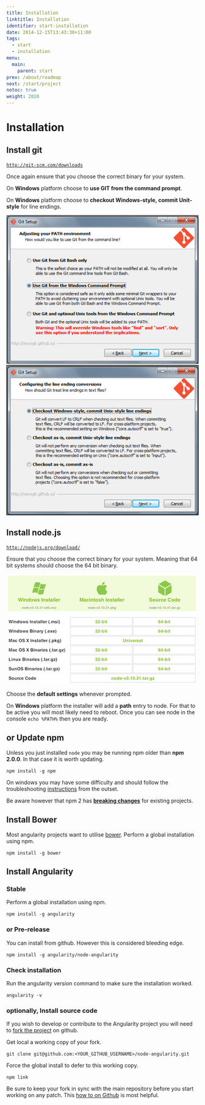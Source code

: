 ```yaml
---
title: Installation
linktitle: Installation
identifier: start-installation
date: 2014-12-15T13:43:30+11:00
tags:
  - start
  - installation
menu:
  main:
    parent: start
prev: /about/roadmap
next: /start/project
notoc: true
weight: 2010
---
```


# Installation

## Install git

[`http://git-scm.com/downloads`](http://git-scm.com/downloads)

Once again ensure that you choose the correct binary for your system.

On **Windows** platform choose to **use GIT from the command prompt**.

On **Windows** platform choose to **checkout Windows-style, commit Unit-style** for line endings.

[![](/start/installation-git-1.png)]()
[![](/start/installation-git-2.png)]()

## Install node.js

[`http://nodejs.org/download/`](http://nodejs.org/download/)

Ensure that you choose the correct binary for your system.
Meaning that 64 bit systems should choose the 64 bit binary.

[![](/start/installation-node.png)]()

Choose the **default settings** whenever prompted.

On **Windows** platform the installer will add a **path** entry to node.
For that to be active you will most likely need to reboot.
Once you can see node in the console `echo %PATH%` then you are ready.

## or Update npm

Unless you just installed `node` you may be running npm older than **npm 2.0.0**.
In that case it is worth updating.

    npm install -g npm

On windows you may have some difficulty and should follow the troubleshooting
[instructions](https://github.com/npm/npm/wiki/Troubleshooting#upgrading-on-windows) from the outset.

Be aware however that npm 2 has
[**breaking changes**](http://blog.npmjs.org/post/98131109725/npm-2-0-0) for existing projects.

## Install Bower

Most angularity projects want to utilise [bower](http://bower.io/).
Perform a global installation using npm.

    npm install -g bower

## Install Angularity

### Stable

Perform a global installation using npm.

    npm install -g angularity

### or Pre-release

You can install from github. However this is considered bleeding edge.

    npm install -g angularity/node-angularity

### Check installation

Run the angularity version command to make sure the installation worked.

    angularity -v

### optionally, Install source code

If you wish to develop or contribute to the Angularity project you will need to
[fork the project](https://github.com/angularity/node-angularity/fork) on github.

Get local a working copy of your fork.

    git clone git@github.com:<YOUR_GITHUB_USERNAME>/node-angularity.git

Force the global install to defer to this working copy.

    npm link

Be sure to keep your fork in sync with the main repository before you start working on any patch.
This [how to on Github](https://help.github.com/articles/syncing-a-fork/) is most helpful.
